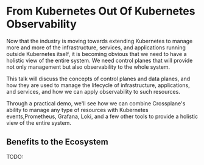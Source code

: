 # From Kubernetes Out Of Kubernetes Observability

Now that the industry is moving towards extending Kubernetes to manage more and more of the infrastructure, services, and applications running outside Kubernetes itself, it is becoming obvious that we need to have a holistic view of the entire system. We need control planes that will provide not only management but also observability to the whole system.

This talk will discuss the concepts of control planes and data planes, and how they are used to manage the lifecycle of infrastructure, applications, and services, and how we can apply observability to such resources.

Through a practical demo, we'll see how we can combine Crossplane's ability to manage any type of resources with Kubernetes events,Prometheus, Grafana, Loki, and a few other tools to provide a holistic view of the entire system.

## Benefits to the Ecosystem

TODO: